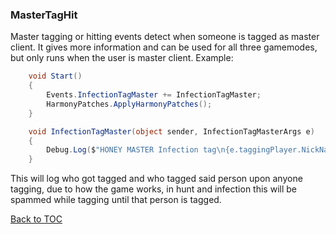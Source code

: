 ### MasterTagHit
Master tagging or hitting events detect when someone is tagged as master client. It gives more information and can be used for all three gamemodes, but only runs when the user is master client.
Example:
```cs
    void Start()
    {
        Events.InfectionTagMaster += InfectionTagMaster;
        HarmonyPatches.ApplyHarmonyPatches();
    }

    void InfectionTagMaster(object sender, InfectionTagMasterArgs e)
    {
        Debug.Log($"HONEY MASTER Infection tag\n{e.taggingPlayer.NickName}, {e.taggedPlayer.NickName}");
    }
```
This will log who got tagged and who tagged said person upon anyone tagging, due to how the game works, in hunt and infection this will be spammed while tagging until that person is tagged.

[Back to TOC](https://github.com/BzzzThe18th/HoneyLib/blob/main/Docs/Events/TOC.md)
